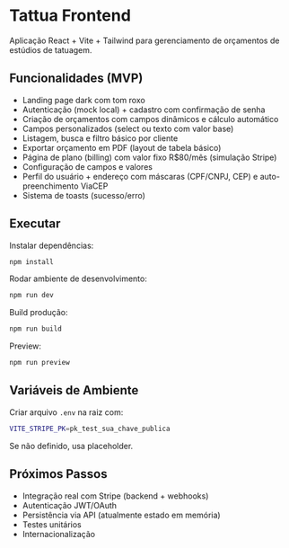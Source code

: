 # Tattua Frontend

Aplicação React + Vite + Tailwind para gerenciamento de orçamentos de estúdios de tatuagem.

 
## Funcionalidades (MVP)

- Landing page dark com tom roxo
- Autenticação (mock local) + cadastro com confirmação de senha
- Criação de orçamentos com campos dinâmicos e cálculo automático
- Campos personalizados (select ou texto com valor base)
- Listagem, busca e filtro básico por cliente
- Exportar orçamento em PDF (layout de tabela básico)
- Página de plano (billing) com valor fixo R$80/mês (simulação Stripe)
- Configuração de campos e valores
- Perfil do usuário + endereço com máscaras (CPF/CNPJ, CEP) e auto-preenchimento ViaCEP
- Sistema de toasts (sucesso/erro)

## Executar

Instalar dependências:

```bash
npm install
```

Rodar ambiente de desenvolvimento:

```bash
npm run dev
```

Build produção:

```bash
npm run build
```

Preview:

```bash
npm run preview
```

## Variáveis de Ambiente

Criar arquivo `.env` na raiz com:

```bash
VITE_STRIPE_PK=pk_test_sua_chave_publica
```

Se não definido, usa placeholder.

## Próximos Passos

- Integração real com Stripe (backend + webhooks)
- Autenticação JWT/OAuth
- Persistência via API (atualmente estado em memória)
- Testes unitários
- Internacionalização
